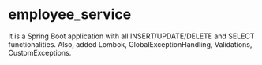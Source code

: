 # employee_service
It is a Spring Boot application with all INSERT/UPDATE/DELETE and SELECT functionalities.  Also, added Lombok, GlobalExceptionHandling, Validations, CustomExceptions.
